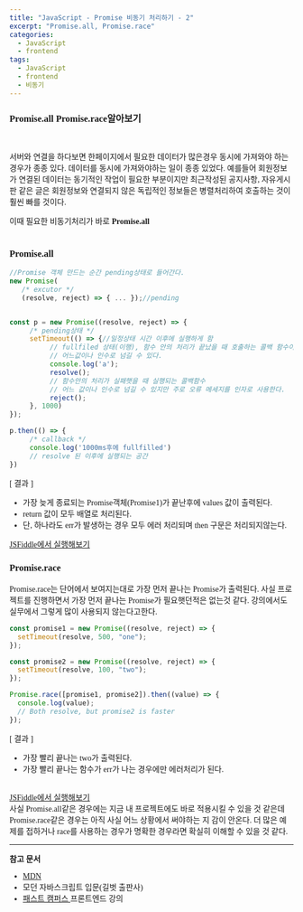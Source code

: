 ```yaml
---
title: "JavaScript - Promise 비동기 처리하기 - 2"
excerpt: "Promise.all, Promise.race"
categories:
  - JavaScript
  - frontend
tags:
  - JavaScript
  - frontend
  - 비동기
---
```


<style>
@font-face { font-family: 'IBMPlexSansKR-Regular';
   src: url('https://cdn.jsdelivr.net/gh/projectnoonnu/noonfonts_20-07@1.0/IBMPlexSansKR-Regular.woff') format('woff'); font-weight: normal; font-style: normal; }
body, a, h3, h4,h1{
font-family: 'IBMPlexSansKR-Regular';
}
td{
	border: 1px solid;
}
</style>

<h3>Promise.all Promise.race알아보기</h3><br>

<p>
서버와 연결을 하다보면 한페이지에서 필요한 데이터가 많은경우 동시에 가져와야 하는 경우가 종종 있다. 데이터를 동시에 가져와야하는 일이 종종 있었다. 예를들어 회원정보가 연결된 데이터는 동기적인 작업이 필요한 부분이지만 최근작성된 공지사항, 자유게시판 같은 글은 회원정보와 연결되지 않은 독립적인 정보들은 병렬처리하여 호출하는 것이 훨씬 빠를 것이다. <br>

이때 필요한 비동기처리가 바로 <b>Promise.all</b><br><br>

<h3>Promise.all</h3>

```js
//Promise 객체 만드는 순간 pending상태로 들어간다.
new Promise(
   /* excutor */
   (resolve, reject) => { ... });//pending


const p = new Promise((resolve, reject) => {
     /* pending상태 */
     setTimeout(() => {//일정상태 시간 이후에 실행하게 함
          // fullfiled 상태(이행), 함수 안의 처리가 끝났을 때 호출하는 콜백 함수이다.
          // 어느값이나 인수로 넘길 수 있다.
          console.log('a');
          resolve();
          // 함수안의 처리가 실패햇을 때 실행되는 콜백함수
          // 어느 값이나 인수로 넘길 수 있지만 주로 오류 메세지를 인자로 사용한다.
          reject();
     }, 1000)
});

p.then(() => {
     /* callback */
     console.log('1000ms후에 fullfilled')
     // resolve 된 이후에 실행되는 공간
})
```

[ 결과 ]<br>

- 가장 늦게 종료되는 Promise객체(Promise1)가 끝난후에 values 값이 출력된다.
- return 값이 모두 배열로 처리된다.
- 단, 하나라도 err가 발생하는 경우 모두 에러 처리되며 then 구문은 처리되지않는다.

<a href="https://jsfiddle.net/hjleee/tvh48cxd/23/">JSFiddle에서 실행해보기 </a><br>

<h3>Promise.race </h3>

<p>Promise.race는 단어에서 보여지는대로 가장 먼저 끝나는 Promise가 출력된다. 사실 프로젝트를 진행하면서 가장 먼저 끝나는 Promise가 필요햇던적은 없는것 같다. 강의에서도 실무에서 그렇게 많이 사용되지 않는다고한다. </p>

```js
const promise1 = new Promise((resolve, reject) => {
  setTimeout(resolve, 500, "one");
});

const promise2 = new Promise((resolve, reject) => {
  setTimeout(resolve, 100, "two");
});

Promise.race([promise1, promise2]).then((value) => {
  console.log(value);
  // Both resolve, but promise2 is faster
});
```

[ 결과 ]

- 가장 빨리 끝나는 two가 출력된다.
- 가장 빨리 끝나는 함수가 err가 나는 경우에만 에러처리가 된다.
  <br><br>

<a href="https://jsfiddle.net/hjleee/tvh48cxd/26/">JSFiddle에서 실행해보기 </a><br>
사실 Promise.all같은 경우에는 지금 내 프로젝트에도 바로 적용시킬 수 있을 것 같은데 Promise.race같은 경우는 아직 사실 어느 상황에서 써야하는 지 감이 안온다. 더 많은 예제를 접하거나 race를 사용하는 경우가 명확한 경우라면 확실히 이해할 수 있을 것 같다.

<hr>

<b>참고 문서</b>

- <a href="https://developer.mozilla.org/ko/docs/Web/JavaScript/Reference/Global_Objects/Promise/all">MDN</a>
- 모던 자바스크립트 입문(길벗 출판사)
- <a href="https://www.fastcampus.co.kr/"> 패스트 캠퍼스 </a>프론트엔드 강의
